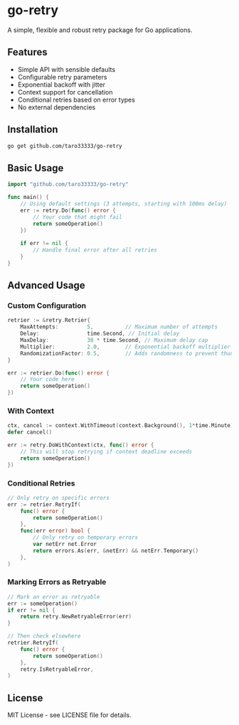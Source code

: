 # go-retry

A simple, flexible and robust retry package for Go applications.

## Features

- Simple API with sensible defaults
- Configurable retry parameters
- Exponential backoff with jitter
- Context support for cancellation
- Conditional retries based on error types
- No external dependencies

## Installation

```bash
go get github.com/taro33333/go-retry
```

## Basic Usage

```go
import "github.com/taro33333/go-retry"

func main() {
    // Using default settings (3 attempts, starting with 100ms delay)
    err := retry.Do(func() error {
        // Your code that might fail
        return someOperation()
    })
    
    if err != nil {
        // Handle final error after all retries
    }
}
```

## Advanced Usage

### Custom Configuration

```go
retrier := &retry.Retrier{
    MaxAttempts:         5,          // Maximum number of attempts
    Delay:               time.Second, // Initial delay
    MaxDelay:            30 * time.Second, // Maximum delay cap
    Multiplier:          2.0,        // Exponential backoff multiplier
    RandomizationFactor: 0.5,        // Adds randomness to prevent thundering herd
}

err := retrier.Do(func() error {
    // Your code here
    return someOperation()
})
```

### With Context

```go
ctx, cancel := context.WithTimeout(context.Background(), 1*time.Minute)
defer cancel()

err := retry.DoWithContext(ctx, func() error {
    // This will stop retrying if context deadline exceeds
    return someOperation()
})
```

### Conditional Retries

```go
// Only retry on specific errors
err := retrier.RetryIf(
    func() error {
        return someOperation()
    },
    func(err error) bool {
        // Only retry on temporary errors
        var netErr net.Error
        return errors.As(err, &netErr) && netErr.Temporary()
    },
)
```

### Marking Errors as Retryable

```go
// Mark an error as retryable
err := someOperation()
if err != nil {
    return retry.NewRetryableError(err)
}

// Then check elsewhere
retrier.RetryIf(
    func() error {
        return someOperation()
    },
    retry.IsRetryableError,
)
```

## License

MIT License - see LICENSE file for details.
